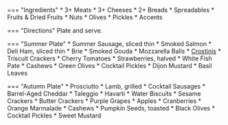 === "Ingredients"
    * 3+ Meats
    * 3+ Cheeses
    * 2+ Breads
    * Spreadables
    * Fruits & Dried Fruits
    * Nuts
    * Olives
    * Pickles
    * Accents

=== "Directions"
    Plate and serve.

=== "Summer Plate"
    * Summer Sausage, sliced thin
    * Smoked Salmon
    * Deli Ham, sliced thin
    * Brie
    * Smoked Gouda
    * Mozzarella Balls
    * [Crostinis](../sides/crostinis.md)
    * Triscuit Crackers
    * Cherry Tomatoes
    * Strawberries, halved
    * White Fish Pate
    * Cashews
    * Green Olives
    * Cocktail Pickles
    * Dijon Mustard
    * Basil Leaves

=== "Autumn Plate"
    * Prosciutto
    * Lamb, grilled
    * Cocktail Sausages
    * Barrel-Aged Cheddar
    * Taleggio
    * Havarti
    * Water Biscuits
    * Sesame Crackers
    * Butter Crackers
    * Purple Grapes
    * Apples
    * Cranberries
    * Orange Marmalade
    * Cashews
    * Pumpkin Seeds, toasted
    * Black Olives
    * Cocktail Pickles
    * Sweet Mustard
